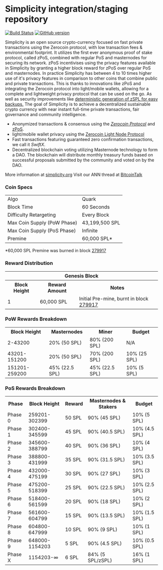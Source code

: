 Simplicity integration/staging repository
=====================================

[![Build Status](https://travis-ci.org/Simplicity-Project/Simplicity.svg?branch=master)](https://travis-ci.org/Simplicity-Project/Simplicity) [![GitHub version](https://badge.fury.io/gh/Simplicity-Project%2FSimplicity.svg)](https://badge.fury.io/gh/Simplicity-Project%2FSimplicity)

Simplicity is an open source crypto-currency focused on fast private transactions using the Zerocoin protocol, with low transaction fees & environmental footprint.  It utilizes the first ever anonymous proof of stake protocol, called zPoS, combined with regular PoS and masternodes for securing its network. zPoS incentivises using the privacy features available in Simplicity by granting a higher block reward for zPoS over regular PoS and masternodes. In practice Simplicity has between 4 to 10 times higher use of it's privacy features in comparison to other coins that combine public and private transactions. This is thanks to innovations like zPoS and integrating the Zerocoin protocol into light/mobile wallets, allowing for a complete and lightweight privacy protocol that can be used on the go. As well as security improvements like [deterministic generation of zSPL for easy backups.](https://www.reddit.com/r/simplicity/comments/8gbjf7/how_to_use_deterministic_zerocoin_generation/)
The goal of Simplicity is to achieve a decentralized sustainable crypto currency with near instant full-time private transactions, fair governance and community intelligence.
- Anonymized transactions & consensus using the [_Zerocoin Protocol_](http://www.simplicity.org/zspl) and [zPoS](https://simplicity.org/zpos/).
- light/mobile wallet privacy using the [Zerocoin Light Node Protocol](https://simplicity.org/wp-content/uploads/2018/11/Zerocoin_Light_Node_Protocol.pdf)
- Fast transactions featuring guaranteed zero confirmation transactions, we call it _SwiftX_.
- Decentralized blockchain voting utilizing Masternode technology to form a DAO. The blockchain will distribute monthly treasury funds based on successful proposals submitted by the community and voted on by the DAO.

More information at [simplicity.org](http://www.simplicity.org) Visit our ANN thread at [BitcoinTalk](http://www.bitcointalk.org/index.php?topic=1262920)

### Coin Specs
<table>
<tr><td>Algo</td><td>Quark</td></tr>
<tr><td>Block Time</td><td>60 Seconds</td></tr>
<tr><td>Difficulty Retargeting</td><td>Every Block</td></tr>
<tr><td>Max Coin Supply (PoW Phase)</td><td>43,199,500 SPL</td></tr>
<tr><td>Max Coin Supply (PoS Phase)</td><td>Infinite</td></tr>
<tr><td>Premine</td><td>60,000 SPL*</td></tr>
</table>

*60,000 SPL Premine was burned in block [279917](http://www.presstab.pw/phpexplorer/Simplicity/block.php?blockhash=206d9cfe859798a0b0898ab00d7300be94de0f5469bb446cecb41c3e173a57e0)

### Reward Distribution

<table>
<th colspan=4>Genesis Block</th>
<tr><th>Block Height</th><th>Reward Amount</th><th>Notes</th></tr>
<tr><td>1</td><td>60,000 SPL</td><td>Initial Pre-mine, burnt in block <a href="http://www.presstab.pw/phpexplorer/Simplicity/block.php?blockhash=206d9cfe859798a0b0898ab00d7300be94de0f5469bb446cecb41c3e173a57e0">279917</a></td></tr>
</table>

### PoW Rewards Breakdown

<table>
<th>Block Height</th><th>Masternodes</th><th>Miner</th><th>Budget</th>
<tr><td>2-43200</td><td>20% (50 SPL)</td><td>80% (200 SPL)</td><td>N/A</td></tr>
<tr><td>43201-151200</td><td>20% (50 SPL)</td><td>70% (200 SPL)</td><td>10% (25 SPL)</td></tr>
<tr><td>151201-259200</td><td>45% (22.5 SPL)</td><td>45% (22.5 SPL)</td><td>10% (5 SPL)</td></tr>
</table>

### PoS Rewards Breakdown

<table>
<th>Phase</th><th>Block Height</th><th>Reward</th><th>Masternodes & Stakers</th><th>Budget</th>
<tr><td>Phase 0</td><td>259201-302399</td><td>50 SPL</td><td>90% (45 SPL)</td><td>10% (5 SPL)</td></tr>
<tr><td>Phase 1</td><td>302400-345599</td><td>45 SPL</td><td>90% (40.5 SPL)</td><td>10% (4.5 SPL)</td></tr>
<tr><td>Phase 2</td><td>345600-388799</td><td>40 SPL</td><td>90% (36 SPL)</td><td>10% (4 SPL)</td></tr>
<tr><td>Phase 3</td><td>388800-431999</td><td>35 SPL</td><td>90% (31.5 SPL)</td><td>10% (3.5 SPL)</td></tr>
<tr><td>Phase 4</td><td>432000-475199</td><td>30 SPL</td><td>90% (27 SPL)</td><td>10% (3 SPL)</td></tr>
<tr><td>Phase 5</td><td>475200-518399</td><td>25 SPL</td><td>90% (22.5 SPL)</td><td>10% (2.5 SPL)</td></tr>
<tr><td>Phase 6</td><td>518400-561599</td><td>20 SPL</td><td>90% (18 SPL)</td><td>10% (2 SPL)</td></tr>
<tr><td>Phase 7</td><td>561600-604799</td><td>15 SPL</td><td>90% (13.5 SPL)</td><td>10% (1.5 SPL)</td></tr>
<tr><td>Phase 8</td><td>604800-647999</td><td>10 SPL</td><td>90% (9 SPL)</td><td>10% (1 SPL)</td></tr>
<tr><td>Phase 9</td><td>648000-1154203</td><td>5 SPL</td><td>90% (4.5 SPL)</td><td>10% (0.5 SPL)</td></tr>
<tr><td>Phase X</td><td>1154203-∞</td><td>6 SPL</td><td>84% (5 SPL/zSPL)</td><td>16% (1 SPL)</td></tr>
</table>
